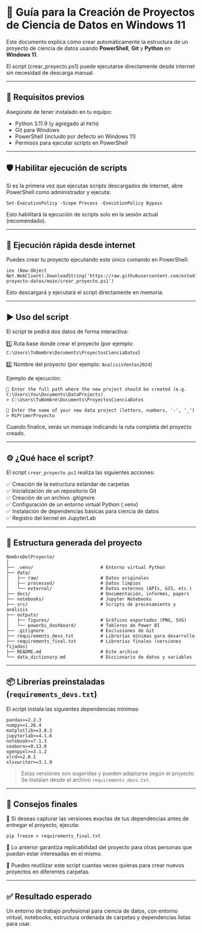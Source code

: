 # 🧪 Guía para la Creación de Proyectos de Ciencia de Datos en Windows 11

Este documento explica cómo crear automáticamente la estructura de un proyecto de ciencia de datos usando **PowerShell**, **Git** y **Python** en **Windows 11**.

El script (crear_proyecto.ps1) puede ejecutarse directamente desde internet sin necesidad de descarga manual.

---
## 🧰 Requisitos previos

Asegúrate de tener instalado en tu equipo:

- Python 3.11.9 (y agregado al `PATH`)
- Git para Windows
- PowerShell (incluido por defecto en Windows 11)
- Permisos para ejecutar scripts en PowerShell

---
## 🛡️ Habilitar ejecución de scripts
Si es la primera vez que ejecutas scripts descargados de internet, abre PowerShell como administrador y ejecuta:

```
Set-ExecutionPolicy -Scope Process -ExecutionPolicy Bypass
```

Esto habilitará la ejecución de scripts solo en la sesión actual (recomendado).

---

## 🚀 Ejecución rápida desde internet
Puedes crear tu proyecto ejecutando este único comando en PowerShell:

```
iex (New-Object Net.WebClient).DownloadString('https://raw.githubusercontent.com/estadisticaIEI/estructura-proyecto-datos/main/crear_proyecto.ps1')
```

Esto descargará y ejecutará el script directamente en memoria.

---

## ▶️ Uso del script
El script te pedirá dos datos de forma interactiva:

1️⃣ Ruta base donde crear el proyecto (por ejemplo:
`C:\Users\TuNombre\Documents\ProyectosCienciaDatos`)

2️⃣ Nombre del proyecto (por ejemplo: `AnalisisVentas2024`)

Ejemplo de ejecución:

```
📁 Enter the full path where the new project should be created (e.g. C:\Users\You\Documents\DataProjects)
> C:\Users\TuNombre\Documents\ProyectosCienciaDatos

📌 Enter the name of your new data project (letters, numbers, '-', '_')
> MiPrimerProyecto
```

Cuando finalice, verás un mensaje indicando la ruta completa del proyecto creado.

---

## ⚙️ ¿Qué hace el script?

El script `crear_proyecto.ps1` realiza las siguientes acciones:

✅ Creación de la estructura estándar de carpetas  
✅ Inicialización de un repositorio Git  
✅ Creación de un archivo .gitignore  
✅ Configuración de un entorno virtual Python (.venv)  
✅ Instalación de dependencias básicas para ciencia de datos  
✅ Registro del kernel en JupyterLab

---

## 📝 Estructura generada del proyecto

```
NombreDelProyecto/
│
├── .venv/                         # Entorno virtual Python
├── data/
│   ├── raw/                       # Datos originales
│   ├── processed/                 # Datos limpios
│   └── external/                  # Datos externos (APIs, GIS, etc.)
├── docs/                          # Documentación, informes, papers
├── notebooks/                     # Jupyter Notebooks
├── src/                           # Scripts de procesamiento y análisis
├── outputs/
│   ├── figures/                   # Gráficos exportados (PNG, SVG)
│   └── powerbi_dashboard/         # Tableros de Power BI
├── .gitignore                     # Exclusiones de Git
├── requirements_devs.txt          # Librerías mínimas para desarrollo
├── requirements_final.txt         # Librerías finales (versiones fijadas)
├── README.md                      # Este archivo
└── data_dictionary.md             # Diccionario de datos y variables
```

---
## 📦 Librerías preinstaladas (`requirements_devs.txt`)

El script instala las siguientes dependencias mínimas:

```text
pandas>=2.2.3
numpy>=1.26.4
matplotlib>=3.8.3
jupyterlab>=4.1.6
notebook>=7.1.3
seaborn>=0.13.0
openpyxl>=3.1.2
xlrd>=2.0.1
xlsxwriter>=3.1.9
```

> Estas versiones son sugeridas y pueden adaptarse según el proyecto. Se instalan desde el archivo `requirements_devs.txt`.

---

## 🧠 Consejos finales

🔹 Si deseas capturar las versiones exactas de tus dependencias antes de entregar el proyecto, ejecuta:

```
pip freeze > requirements_final.txt
```

🔹 Lo anterior garantiza replicabilidad del proyecto para otras personas que puedan estar interesadas en el mismo.

🔹 Puedes reutilizar este script cuantas veces quieras para crear nuevos proyectos en diferentes carpetas.

---

## ✅ Resultado esperado

Un entorno de trabajo profesional para ciencia de datos, con entorno virtual, notebooks, estructura ordenada de carpetas y dependencias listas para usar.

